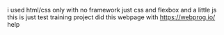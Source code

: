 i used html/css only with no framework
just css and flexbox and a little js
this is just test training project 
did this webpage with https://webprog.io/ help 
